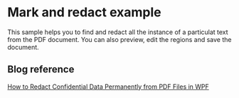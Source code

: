 # Mark and redact example
This sample helps you to find and redact all the instance of a particulat text from the PDF document. You can also preview, edit the regions and save the document.

## Blog reference
[How to Redact Confidential Data Permanently from PDF Files in WPF](https://www.syncfusion.com/blogs/post/redact-confidential-data-permanently-from-pdf-files-in-wpf.aspx)

